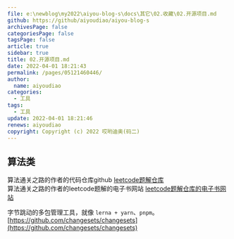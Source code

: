 ```yaml
---
file: e:\newblog\my2022\aiyou-blog-s\docs\其它\02.收藏\02.开源项目.md
github: https://github/aiyoudiao/aiyou-blog-s
archivesPage: false
categoriesPage: false
tagsPage: false
article: true
sidebar: true
title: 02.开源项目.md
date: 2022-04-01 18:21:43
permalink: /pages/05121460446/
author: 
  name: aiyoudiao
categories: 
  - 工具
tags: 
  - 工具
update: 2022-04-01 18:21:46
renews: aiyoudiao
copyright: Copyright (c) 2022 哎哟迪奥(码二)
---
```


## 算法类

算法通关之路的作者的代码仓库github [leetcode题解仓库](https://github.com/azl397985856/leetcode?utm_source=gold_browser_extension)  
算法通关之路的作者的leetcode题解的电子书网站 [leetcode题解仓库的电子书网站](https://leetcode-solution-leetcode-pp.gitbook.io/)

字节跳动的多包管理工具，就像 `lerna + yarn`、`pnpm`。[https://github.com/changesets/changesets](https://github.com/changesets/changesets)

